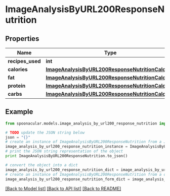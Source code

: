 # ImageAnalysisByURL200ResponseNutrition


## Properties

Name | Type | Description | Notes
------------ | ------------- | ------------- | -------------
**recipes_used** | **int** |  | 
**calories** | [**ImageAnalysisByURL200ResponseNutritionCalories**](ImageAnalysisByURL200ResponseNutritionCalories.md) |  | 
**fat** | [**ImageAnalysisByURL200ResponseNutritionCalories**](ImageAnalysisByURL200ResponseNutritionCalories.md) |  | 
**protein** | [**ImageAnalysisByURL200ResponseNutritionCalories**](ImageAnalysisByURL200ResponseNutritionCalories.md) |  | 
**carbs** | [**ImageAnalysisByURL200ResponseNutritionCalories**](ImageAnalysisByURL200ResponseNutritionCalories.md) |  | 

## Example

```python
from spoonacular.models.image_analysis_by_url200_response_nutrition import ImageAnalysisByURL200ResponseNutrition

# TODO update the JSON string below
json = "{}"
# create an instance of ImageAnalysisByURL200ResponseNutrition from a JSON string
image_analysis_by_url200_response_nutrition_instance = ImageAnalysisByURL200ResponseNutrition.from_json(json)
# print the JSON string representation of the object
print ImageAnalysisByURL200ResponseNutrition.to_json()

# convert the object into a dict
image_analysis_by_url200_response_nutrition_dict = image_analysis_by_url200_response_nutrition_instance.to_dict()
# create an instance of ImageAnalysisByURL200ResponseNutrition from a dict
image_analysis_by_url200_response_nutrition_form_dict = image_analysis_by_url200_response_nutrition.from_dict(image_analysis_by_url200_response_nutrition_dict)
```
[[Back to Model list]](../README.md#documentation-for-models) [[Back to API list]](../README.md#documentation-for-api-endpoints) [[Back to README]](../README.md)


